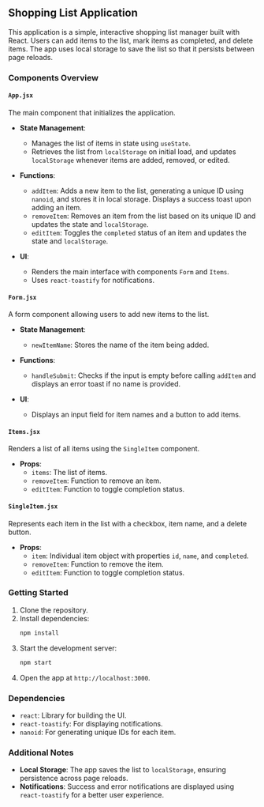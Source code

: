 ## Shopping List Application

This application is a simple, interactive shopping list manager built with React. Users can add items to the list, mark items as completed, and delete items. The app uses local storage to save the list so that it persists between page reloads.

### Components Overview

#### `App.jsx`

The main component that initializes the application.

- **State Management**:

  - Manages the list of items in state using `useState`.
  - Retrieves the list from `localStorage` on initial load, and updates `localStorage` whenever items are added, removed, or edited.

- **Functions**:

  - `addItem`: Adds a new item to the list, generating a unique ID using `nanoid`, and stores it in local storage. Displays a success toast upon adding an item.
  - `removeItem`: Removes an item from the list based on its unique ID and updates the state and `localStorage`.
  - `editItem`: Toggles the `completed` status of an item and updates the state and `localStorage`.

- **UI**:
  - Renders the main interface with components `Form` and `Items`.
  - Uses `react-toastify` for notifications.

#### `Form.jsx`

A form component allowing users to add new items to the list.

- **State Management**:

  - `newItemName`: Stores the name of the item being added.

- **Functions**:

  - `handleSubmit`: Checks if the input is empty before calling `addItem` and displays an error toast if no name is provided.

- **UI**:
  - Displays an input field for item names and a button to add items.

#### `Items.jsx`

Renders a list of all items using the `SingleItem` component.

- **Props**:
  - `items`: The list of items.
  - `removeItem`: Function to remove an item.
  - `editItem`: Function to toggle completion status.

#### `SingleItem.jsx`

Represents each item in the list with a checkbox, item name, and a delete button.

- **Props**:
  - `item`: Individual item object with properties `id`, `name`, and `completed`.
  - `removeItem`: Function to remove the item.
  - `editItem`: Function to toggle completion status.

### Getting Started

1. Clone the repository.
2. Install dependencies:
   ```bash
   npm install
   ```
3. Start the development server:
   ```bash
   npm start
   ```
4. Open the app at `http://localhost:3000`.

### Dependencies

- `react`: Library for building the UI.
- `react-toastify`: For displaying notifications.
- `nanoid`: For generating unique IDs for each item.

### Additional Notes

- **Local Storage**: The app saves the list to `localStorage`, ensuring persistence across page reloads.
- **Notifications**: Success and error notifications are displayed using `react-toastify` for a better user experience.
